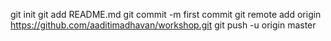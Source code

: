 git init
git add README.md
git commit -m first commit
git remote add origin https://github.com/aaditimadhavan/workshop.git
git push -u origin master
